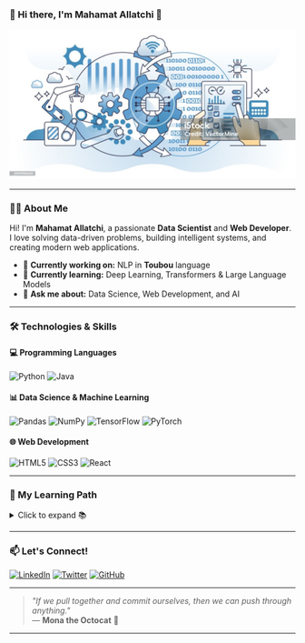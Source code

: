 
### 🚀 Hi there, I'm Mahamat Allatchi 👋  

<p align="center">
  <picture>
    <source media="(prefers-color-scheme: dark)" srcset="YOUR-DARKMODE-IMAGE">
    <source media="(prefers-color-scheme: light)" srcset="YOUR-LIGHTMODE-IMAGE">
    <img alt="Profile Banner" src="./images/profil.jpg">
  </picture>
</p>

---

### 👨‍💻 About Me  

Hi! I'm **Mahamat Allatchi**, a passionate **Data Scientist** and **Web Developer**.  
I love solving data-driven problems, building intelligent systems, and creating modern web applications.

- 🔭 **Currently working on:** NLP in **Toubou** language  
- 🌱 **Currently learning:** Deep Learning, Transformers & Large Language Models  
- 💬 **Ask me about:** Data Science, Web Development, and AI  

---

### 🛠️ Technologies & Skills  

#### 💻 Programming Languages  
![Python](https://img.shields.io/badge/Python-3776AB?style=for-the-badge&logo=python&logoColor=white)
![Java](https://img.shields.io/badge/Java-ED8B00?style=for-the-badge&logo=java&logoColor=white)

#### 📊 Data Science & Machine Learning  
![Pandas](https://img.shields.io/badge/Pandas-150458?style=for-the-badge&logo=pandas&logoColor=white)
![NumPy](https://img.shields.io/badge/Numpy-013243?style=for-the-badge&logo=numpy&logoColor=white)
![TensorFlow](https://img.shields.io/badge/TensorFlow-FF6F00?style=for-the-badge&logo=tensorflow&logoColor=white)
![PyTorch](https://img.shields.io/badge/PyTorch-EE4C2C?style=for-the-badge&logo=pytorch&logoColor=white)

#### 🌐 Web Development  
![HTML5](https://img.shields.io/badge/HTML5-E34F26?style=for-the-badge&logo=html5&logoColor=white)
![CSS3](https://img.shields.io/badge/CSS3-1572B6?style=for-the-badge&logo=css3&logoColor=white)
![React](https://img.shields.io/badge/React-61DAFB?style=for-the-badge&logo=react&logoColor=black)

---

### 📌 My Learning Path  

<details>
 <summary>Click to expand 📚</summary>
 
  | Rank | Technology    |
  |-----:|---------------|
  |  1️⃣  |   Python      |
  |  2️⃣  |   Java        |
  |  3️⃣  |   Data Science |

</details>

---

### 📫 Let's Connect!  

[![LinkedIn](https://img.shields.io/badge/LinkedIn-0A66C2?style=for-the-badge&logo=linkedin&logoColor=white)](YOUR-LINKEDIN-URL)
[![Twitter](https://img.shields.io/badge/Twitter-1DA1F2?style=for-the-badge&logo=twitter&logoColor=white)](YOUR-TWITTER-URL)
[![GitHub](https://img.shields.io/badge/GitHub-181717?style=for-the-badge&logo=github&logoColor=white)](https://github.com/Allatchimi)

---

> _"If we pull together and commit ourselves, then we can push through anything."_  
> — **Mona the Octocat** 🐙

---